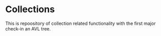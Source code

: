 # Collections

This is repoository of collection related functionality with the first major check-in an AVL tree.
